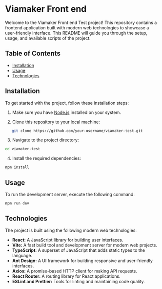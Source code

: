 # Viamaker Front end

Welcome to the Viamaker Front end Test project! This repository contains a frontend application built with modern web technologies to showcase a user-friendly interface. This README will guide you through the setup, usage, and available scripts of the project.

## Table of Contents

- [Installation](#installation)
- [Usage](#usage)
- [Technologies](#technologies)

## Installation

To get started with the project, follow these installation steps:

1. Make sure you have [Node.js](https://nodejs.org/) installed on your system.

2. Clone this repository to your local machine:

```bash
   git clone https://github.com/your-username/viamaker-test.git
```

3. Navigate to the project directory:

```bash
cd viamaker-test
```

4. Install the required dependencies:

```bash
npm install
```

## Usage

To run the development server, execute the following command:

```bash
npm run dev
```

## Technologies

The project is built using the following modern web technologies:

- **React:** A JavaScript library for building user interfaces.
- **Vite:** A fast build tool and development server for modern web projects.
- **TypeScript:** A superset of JavaScript that adds static types to the language.
- **Ant Design:** A UI framework for building responsive and user-friendly interfaces.
- **Axios:** A promise-based HTTP client for making API requests.
- **React Router:** A routing library for React applications.
- **ESLint and Prettier:** Tools for linting and maintaining code quality.
